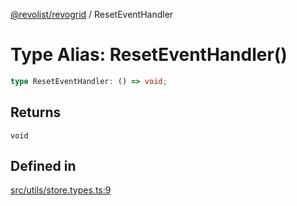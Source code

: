 [@revolist/revogrid](README.md) / ResetEventHandler

# Type Alias: ResetEventHandler()

```ts
type ResetEventHandler: () => void;
```

## Returns

`void`

## Defined in

[src/utils/store.types.ts:9](https://github.com/revolist/revogrid/blob/834ef2bcc7d11d36bb9e66716a7f07087a633494/src/utils/store.types.ts#L9)
